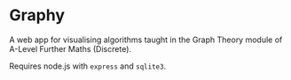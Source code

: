 # Graphy
A web app for visualising algorithms taught in the Graph Theory module of A-Level Further Maths (Discrete).

Requires node.js with `express` and `sqlite3`.
